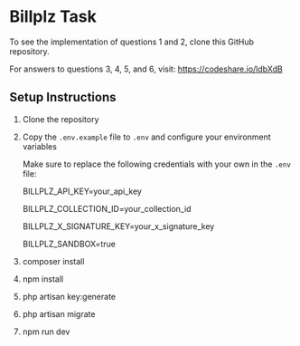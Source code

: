 # Billplz Task

To see the implementation of questions 1 and 2, clone this GitHub repository.

For answers to questions 3, 4, 5, and 6, visit: https://codeshare.io/ldbXdB

## Setup Instructions

1. Clone the repository
   
2. Copy the `.env.example` file to `.env` and configure your environment variables
   
   Make sure to replace the following credentials with your own in the `.env` file:
   
   BILLPLZ_API_KEY=your_api_key
   
   BILLPLZ_COLLECTION_ID=your_collection_id
   
   BILLPLZ_X_SIGNATURE_KEY=your_x_signature_key
   
   BILLPLZ_SANDBOX=true

4. composer install
5. npm install
6. php artisan key:generate
7. php artisan migrate
8. npm run dev
